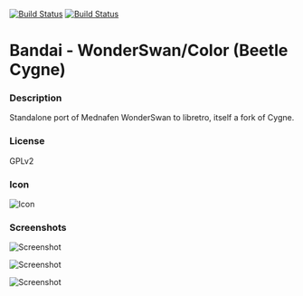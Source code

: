 [![Build Status](https://travis-ci.org/kodi-game/game.libretro.beetle-wswan.svg?branch=master)](https://travis-ci.org/kodi-game/game.libretro.beetle-wswan)
[![Build Status](https://ci.appveyor.com/api/projects/status/github/kodi-game/game.libretro.beetle-wswan?svg=true)](https://ci.appveyor.com/project/kodi-game/game-libretro-beetle-wswan)

# Bandai - WonderSwan/Color (Beetle Cygne)

### Description
Standalone port of Mednafen WonderSwan to libretro, itself a fork of Cygne.

### License
GPLv2

### Icon

![Icon](game.libretro.beetle-wswan/resources/icon.png)

### Screenshots

![Screenshot](game.libretro.beetle-wswan/resources/screenshot-01.jpg)

![Screenshot](game.libretro.beetle-wswan/resources/screenshot-02.jpg)

![Screenshot](game.libretro.beetle-wswan/resources/screenshot-03.jpg)


